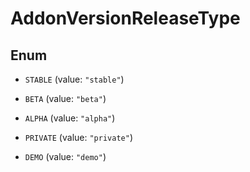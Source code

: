 

# AddonVersionReleaseType

## Enum


* `STABLE` (value: `"stable"`)

* `BETA` (value: `"beta"`)

* `ALPHA` (value: `"alpha"`)

* `PRIVATE` (value: `"private"`)

* `DEMO` (value: `"demo"`)




